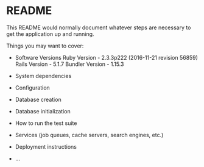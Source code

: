 # README

This README would normally document whatever steps are necessary to get the
application up and running.

Things you may want to cover:

* Software Versions
Ruby Version - 2.3.3p222 (2016-11-21 revision 56859)
Rails Version - 5.1.7
Bundler Version - 1.15.3

* System dependencies

* Configuration

* Database creation

* Database initialization

* How to run the test suite

* Services (job queues, cache servers, search engines, etc.)

* Deployment instructions

* ...
